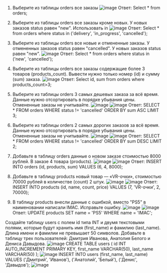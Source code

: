 1) Выберите из таблицы orders все заказы
![image](https://github.com/user-attachments/assets/8ada50b3-27cc-4880-8375-b4333ccaac6f)
Ответ: Select * from orders;
2) Выберите из таблицы orders все заказы кроме новых. У новых заказов status равен "new". Использовать in
   ![image](https://github.com/user-attachments/assets/4fd42d61-dd96-4e4c-be78-ffb7df2c3b9c)
Ответ: Select * from orders where status in ('delivery', 'in_progress', 'cancelled');
3) Выберите из таблицы orders все новые и отмененные заказы. У отмененных заказов status равен "cancelled". У новых заказов status равен "new".
   ![image](https://github.com/user-attachments/assets/d2d5896b-9e99-43be-a529-83de1dc5d0dc)
Ответ: Select * from orders where status in ('new', 'cancelled');
4) Выберите из таблицы orders все заказы содержащие более 3 товаров (products_count).
Вывести нужно только номер (id) и сумму (sum) заказа.
![image](https://github.com/user-attachments/assets/5f857bb7-f290-430a-be61-ee01be7d0b3b)
Ответ: Select id, sum from orders where products_count>3;



1) Выберите из таблицы orders 3 самых дешевых заказа за всё время.
Данные нужно отсортировать в порядке убывания цены.
Отмененные заказы не учитывайте.
![image](https://github.com/user-attachments/assets/5b8d2fdc-2518-4886-801e-e28cc925fab9)
![image](https://github.com/user-attachments/assets/9c3ccef8-ca0f-4c33-a0d9-33b96bcafac1)
Ответ: SELECT * FROM orders WHERE status != 'cancelled' ORDER BY sum ASC LIMIT 3;
2) Выберите из таблицы orders 2 самых дорогих заказов за всё время.
Данные нужно отсортировать в порядке убывания цены.
Отмененные заказы не учитывайте.
![image](https://github.com/user-attachments/assets/8340c706-2791-4084-bc4a-701a1416626f)
![image](https://github.com/user-attachments/assets/cf35d6b9-7ea0-41a8-857c-d7ed46ec49b8)
Ответ: SELECT * FROM orders WHERE status != 'cancelled' ORDER BY sum DESC LIMIT 2;
3) Добавьте в таблицу orders данные о новом заказе стоимостью 8000 рублей. В заказе 4 товара (products).
![image](https://github.com/user-attachments/assets/dfee366e-9f25-4582-a098-424e8bf9bb46)
![image](https://github.com/user-attachments/assets/7dd73fab-618d-4fef-ac54-496b68eab3be)
Ответ: INSERT INTO orders (id, products, sum) VALUES (6, 4, 8000);
4) Добавьте в таблицу products новый товар — «VR-очки», стоимостью 70000 рублей в количестве (count) 2 штук.
![image](https://github.com/user-attachments/assets/5aa26f90-2514-4b8a-b0cd-2b586cb123ee)
![image](https://github.com/user-attachments/assets/5c67f61b-ed24-4027-b5c4-6ac64a682640)
Ответ: INSERT INTO products (id, name, count, price) VALUES (7, 'VR-очки', 2, 70000);
5) В таблицу products внесли данные с ошибкой, вместо "PS5" в наименовании написали IMAC. Исправьте ошибку.
![image](https://github.com/user-attachments/assets/c79e7851-8ce7-4039-9ca0-e4a460492395)
![image](https://github.com/user-attachments/assets/d36dd19a-c7f5-4a63-8a59-c0d785596307)
Ответ: UPDATE products SET name = 'PS5' WHERE name = 'IMAC';

Создайте таблицу users с полем id типа INT и двумя текстовыми полями, которые будут хранить имя (first_name) и фамилию (last_name). Длина имени и фамилии не превышает 50 символов.
Добавьте в таблицу трех пользователей: Дмитрия Иванова, Анатолия Белого и Дениса Давыдова.
![image](https://github.com/user-attachments/assets/856b6562-190f-4631-9f65-88fd9ebdb9ab)
CREATE TABLE users (
    id INT AUTO_INCREMENT PRIMARY KEY,
    first_name VARCHAR(50),
    last_name VARCHAR(50)
);
![image](https://github.com/user-attachments/assets/aa82cfe9-7909-4449-a737-a1e568623135)
INSERT INTO users (first_name, last_name)
VALUES
    ('Дмитрий', 'Иванов'),
    ('Анатолий', 'Белый'),
    ('Денис', 'Давыдов');
![image](https://github.com/user-attachments/assets/dbe5ee16-20e4-43cc-851e-7b5f1da2dd52)
